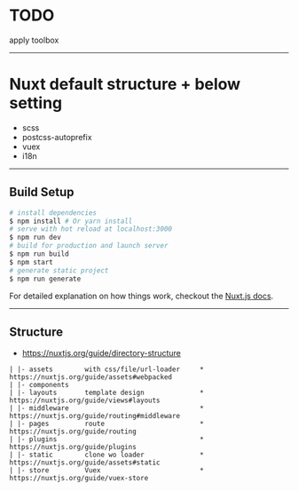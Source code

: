 # TODO
apply toolbox


---
# Nuxt default structure + below setting
- scss
- postcss-autoprefix
- vuex
- i18n


---
## Build Setup
``` bash
# install dependencies
$ npm install # Or yarn install
# serve with hot reload at localhost:3000
$ npm run dev
# build for production and launch server
$ npm run build
$ npm start
# generate static project
$ npm run generate
```
For detailed explanation on how things work, checkout the [Nuxt.js docs](https://github.com/nuxt/nuxt.js).


---
## Structure
* https://nuxtjs.org/guide/directory-structure
```
| |- assets        with css/file/url-loader     * https://nuxtjs.org/guide/assets#webpacked
| |- components
| |- layouts       template design              * https://nuxtjs.org/guide/views#layouts
| |- middleware                                 * https://nuxtjs.org/guide/routing#middleware
| |- pages         route                        * https://nuxtjs.org/guide/routing
| |- plugins                                    * https://nuxtjs.org/guide/plugins
| |- static        clone wo loader              * https://nuxtjs.org/guide/assets#static
| |- store         Vuex                         * https://nuxtjs.org/guide/vuex-store
```
